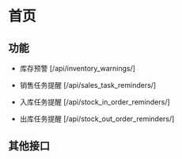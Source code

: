 # 首页


## 功能

- 库存预警
[/api/inventory_warnings/]

- 销售任务提醒
[/api/sales_task_reminders/]

- 入库任务提醒
[/api/stock_in_order_reminders/]

- 出库任务提醒
[/api/stock_out_order_reminders/]


## 其他接口

